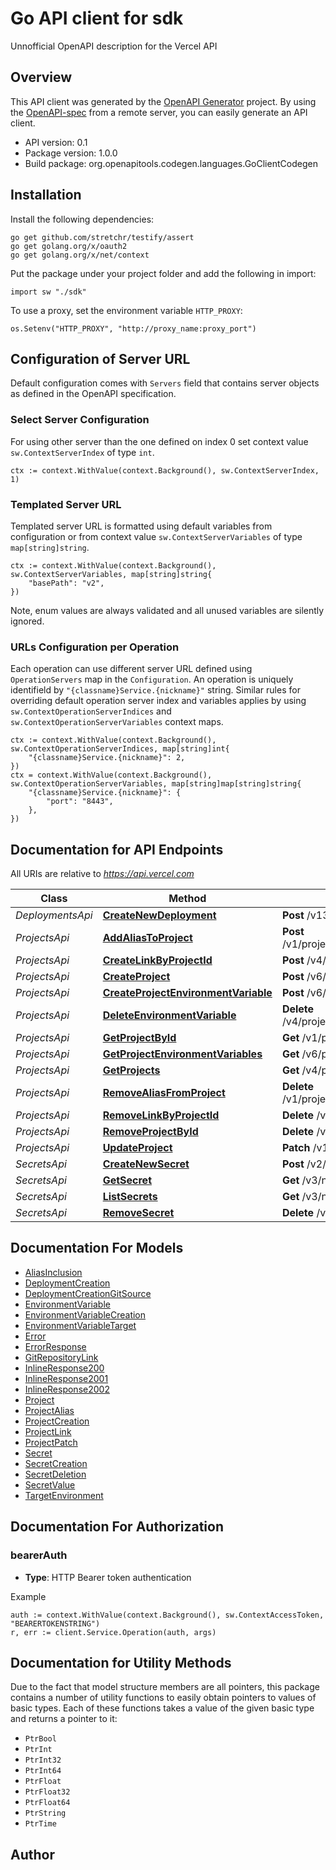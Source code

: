 # Go API client for sdk

Unnofficial OpenAPI description for the Vercel API

## Overview
This API client was generated by the [OpenAPI Generator](https://openapi-generator.tech) project.  By using the [OpenAPI-spec](https://www.openapis.org/) from a remote server, you can easily generate an API client.

- API version: 0.1
- Package version: 1.0.0
- Build package: org.openapitools.codegen.languages.GoClientCodegen

## Installation

Install the following dependencies:

```shell
go get github.com/stretchr/testify/assert
go get golang.org/x/oauth2
go get golang.org/x/net/context
```

Put the package under your project folder and add the following in import:

```golang
import sw "./sdk"
```

To use a proxy, set the environment variable `HTTP_PROXY`:

```golang
os.Setenv("HTTP_PROXY", "http://proxy_name:proxy_port")
```

## Configuration of Server URL

Default configuration comes with `Servers` field that contains server objects as defined in the OpenAPI specification.

### Select Server Configuration

For using other server than the one defined on index 0 set context value `sw.ContextServerIndex` of type `int`.

```golang
ctx := context.WithValue(context.Background(), sw.ContextServerIndex, 1)
```

### Templated Server URL

Templated server URL is formatted using default variables from configuration or from context value `sw.ContextServerVariables` of type `map[string]string`.

```golang
ctx := context.WithValue(context.Background(), sw.ContextServerVariables, map[string]string{
	"basePath": "v2",
})
```

Note, enum values are always validated and all unused variables are silently ignored.

### URLs Configuration per Operation

Each operation can use different server URL defined using `OperationServers` map in the `Configuration`.
An operation is uniquely identifield by `"{classname}Service.{nickname}"` string.
Similar rules for overriding default operation server index and variables applies by using `sw.ContextOperationServerIndices` and `sw.ContextOperationServerVariables` context maps.

```
ctx := context.WithValue(context.Background(), sw.ContextOperationServerIndices, map[string]int{
	"{classname}Service.{nickname}": 2,
})
ctx = context.WithValue(context.Background(), sw.ContextOperationServerVariables, map[string]map[string]string{
	"{classname}Service.{nickname}": {
		"port": "8443",
	},
})
```

## Documentation for API Endpoints

All URIs are relative to *https://api.vercel.com*

Class | Method | HTTP request | Description
------------ | ------------- | ------------- | -------------
*DeploymentsApi* | [**CreateNewDeployment**](docs/DeploymentsApi.md#createnewdeployment) | **Post** /v13/now/deployments | 
*ProjectsApi* | [**AddAliasToProject**](docs/ProjectsApi.md#addaliastoproject) | **Post** /v1/projects/{projectId}/alias | 
*ProjectsApi* | [**CreateLinkByProjectId**](docs/ProjectsApi.md#createlinkbyprojectid) | **Post** /v4/projects/{id}/link | 
*ProjectsApi* | [**CreateProject**](docs/ProjectsApi.md#createproject) | **Post** /v6/projects | 
*ProjectsApi* | [**CreateProjectEnvironmentVariable**](docs/ProjectsApi.md#createprojectenvironmentvariable) | **Post** /v6/projects/{id}/env | 
*ProjectsApi* | [**DeleteEnvironmentVariable**](docs/ProjectsApi.md#deleteenvironmentvariable) | **Delete** /v4/projects/{projectId}/env/{key} | 
*ProjectsApi* | [**GetProjectById**](docs/ProjectsApi.md#getprojectbyid) | **Get** /v1/projects/{id} | 
*ProjectsApi* | [**GetProjectEnvironmentVariables**](docs/ProjectsApi.md#getprojectenvironmentvariables) | **Get** /v6/projects/{id}/env | 
*ProjectsApi* | [**GetProjects**](docs/ProjectsApi.md#getprojects) | **Get** /v4/projects | 
*ProjectsApi* | [**RemoveAliasFromProject**](docs/ProjectsApi.md#removealiasfromproject) | **Delete** /v1/projects/{projectId}/alias | 
*ProjectsApi* | [**RemoveLinkByProjectId**](docs/ProjectsApi.md#removelinkbyprojectid) | **Delete** /v4/projects/{id}/link | 
*ProjectsApi* | [**RemoveProjectById**](docs/ProjectsApi.md#removeprojectbyid) | **Delete** /v1/projects/{id} | 
*ProjectsApi* | [**UpdateProject**](docs/ProjectsApi.md#updateproject) | **Patch** /v1/projects/{id} | 
*SecretsApi* | [**CreateNewSecret**](docs/SecretsApi.md#createnewsecret) | **Post** /v2/now/secrets | 
*SecretsApi* | [**GetSecret**](docs/SecretsApi.md#getsecret) | **Get** /v3/now/secrets/{nameOrId} | 
*SecretsApi* | [**ListSecrets**](docs/SecretsApi.md#listsecrets) | **Get** /v3/now/secrets | 
*SecretsApi* | [**RemoveSecret**](docs/SecretsApi.md#removesecret) | **Delete** /v2/now/secrets/{name} | 


## Documentation For Models

 - [AliasInclusion](docs/AliasInclusion.md)
 - [DeploymentCreation](docs/DeploymentCreation.md)
 - [DeploymentCreationGitSource](docs/DeploymentCreationGitSource.md)
 - [EnvironmentVariable](docs/EnvironmentVariable.md)
 - [EnvironmentVariableCreation](docs/EnvironmentVariableCreation.md)
 - [EnvironmentVariableTarget](docs/EnvironmentVariableTarget.md)
 - [Error](docs/Error.md)
 - [ErrorResponse](docs/ErrorResponse.md)
 - [GitRepositoryLink](docs/GitRepositoryLink.md)
 - [InlineResponse200](docs/InlineResponse200.md)
 - [InlineResponse2001](docs/InlineResponse2001.md)
 - [InlineResponse2002](docs/InlineResponse2002.md)
 - [Project](docs/Project.md)
 - [ProjectAlias](docs/ProjectAlias.md)
 - [ProjectCreation](docs/ProjectCreation.md)
 - [ProjectLink](docs/ProjectLink.md)
 - [ProjectPatch](docs/ProjectPatch.md)
 - [Secret](docs/Secret.md)
 - [SecretCreation](docs/SecretCreation.md)
 - [SecretDeletion](docs/SecretDeletion.md)
 - [SecretValue](docs/SecretValue.md)
 - [TargetEnvironment](docs/TargetEnvironment.md)


## Documentation For Authorization



### bearerAuth

- **Type**: HTTP Bearer token authentication

Example

```golang
auth := context.WithValue(context.Background(), sw.ContextAccessToken, "BEARERTOKENSTRING")
r, err := client.Service.Operation(auth, args)
```


## Documentation for Utility Methods

Due to the fact that model structure members are all pointers, this package contains
a number of utility functions to easily obtain pointers to values of basic types.
Each of these functions takes a value of the given basic type and returns a pointer to it:

* `PtrBool`
* `PtrInt`
* `PtrInt32`
* `PtrInt64`
* `PtrFloat`
* `PtrFloat32`
* `PtrFloat64`
* `PtrString`
* `PtrTime`

## Author



